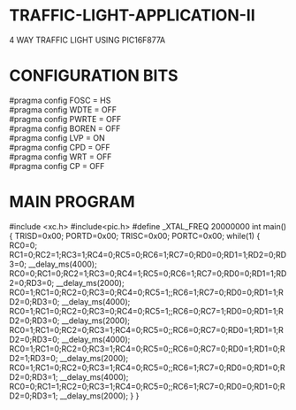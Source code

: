 # TRAFFIC-LIGHT-APPLICATION-II
4 WAY TRAFFIC LIGHT USING PIC16F877A

# CONFIGURATION BITS
#pragma config FOSC = HS        
#pragma config WDTE = OFF       
#pragma config PWRTE = OFF     
#pragma config BOREN = OFF      
#pragma config LVP = ON       
#pragma config CPD = OFF        
#pragma config WRT = OFF        
#pragma config CP = OFF  
# MAIN PROGRAM
#include <xc.h>
#include<pic.h>
#define _XTAL_FREQ 20000000
int main()
{
TRISD=0x00;
PORTD=0x00;
TRISC=0x00; PORTC=0x00;
while(1)
{
RC0=0;
RC1=0;RC2=1;RC3=1;RC4=0;RC5=0;RC6=1;RC7=0;RD0=0;RD1=1;RD2=0;RD3=0; 
__delay_ms(4000);
RC0=0;RC1=0;RC2=1;RC3=0;RC4=1;RC5=0;RC6=1;RC7=0;RD0=0;RD1=1;RD2=0;RD3=0; 
__delay_ms(2000);
RC0=1;RC1=0;RC2=0;RC3=0;RC4=0;RC5=1;;RC6=1;RC7=0;RD0=0;RD1=1;RD2=0;RD3=0;
__delay_ms(4000);
RC0=1;RC1=0;RC2=0;RC3=0;RC4=0;RC5=1;;RC6=0;RC7=1;RD0=0;RD1=1;RD2=0;RD3=0;
__delay_ms(2000);
RC0=1;RC1=0;RC2=0;RC3=1;RC4=0;RC5=0;;RC6=0;RC7=0;RD0=1;RD1=1;RD2=0;RD3=0;
__delay_ms(4000);
RC0=1;RC1=0;RC2=0;RC3=1;RC4=0;RC5=0;;RC6=0;RC7=0;RD0=1;RD1=0;RD2=1;RD3=0;
__delay_ms(2000);
RC0=1;RC1=0;RC2=0;RC3=1;RC4=0;RC5=0;;RC6=1;RC7=0;RD0=0;RD1=0;RD2=0;RD3=1;
__delay_ms(4000);
RC0=0;RC1=1;RC2=0;RC3=1;RC4=0;RC5=0;;RC6=1;RC7=0;RD0=0;RD1=0;RD2=0;RD3=1; __delay_ms(2000);
}
}
